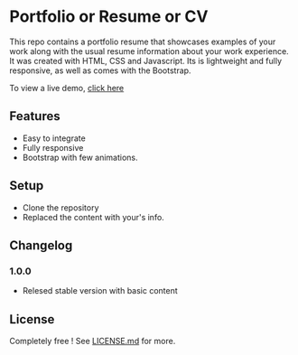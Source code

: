 # Portfolio or Resume or CV
This repo contains a portfolio resume that showcases examples of your work along with the usual resume information about your work experience.
It was created with HTML, CSS and Javascript. Its is lightweight and fully responsive, as well as comes with the Bootstrap.

To view a live demo, [click here](https://vinmayiswamy.github.io/portfolio/index.html)

## Features
* Easy to integrate
* Fully responsive
* Bootstrap with few animations.

## Setup
* Clone the repository
* Replaced the content with your's info.

## Changelog

### 1.0.0

* Relesed stable version with basic content

## License

Completely free ! See [LICENSE.md](LICENSE.md) for more.
